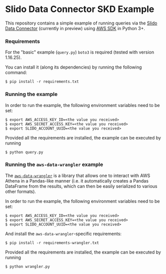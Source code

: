 # Slido Data Connector SKD Example

This repository contains a simple example of running queries via the
[Slido Data Connector](https://docs.google.com/document/d/19PLz-NZPXOm5YDNXML9P419BRek7QQymExI0gxlxK9o/edit)
(currently in preview) using [AWS SDK](https://aws.amazon.com/sdk-for-python/) in Python 3+.

### Requirements

For the "basic" example (`query.py`) `boto3` is required (tested with version 1.16.25).

You can install it (along its dependencies) by running the following command:

    $ pip install -r requirements.txt

### Running the example

In order to run the example, the following environment variables need to be
set:

    $ export AWS_ACCESS_KEY_ID=<the value you received>
    $ export AWS_SECRET_ACCESS_KEY=<the value you received>
    $ export SLIDO_ACCOUNT_UUID=<the value you received>

Provided all the requirements are installed, the example can be executed by
running

    $ python query.py

### Running the `aws-data-wrangler` example

The [`aws-data-wrangler`](https://aws-data-wrangler.readthedocs.io/en/latest/index.html)
is a library that allows one to interact with AWS Athena in a Pandas-like
manner (i.e. it automatically creates a Pandas DataFrame from the results,
which can then be easily serialized to various other formats).

In order to run the example, the following environment variables need to be
set:

    $ export AWS_ACCESS_KEY_ID=<the value you received>
    $ export AWS_SECRET_ACCESS_KEY=<the value you received>
    $ export SLIDO_ACCOUNT_UUID=<the value you received>

And install the `aws-data-wrangler`-specific requirements:

    $ pip install -r requirements-wrangler.txt

Provided all the requirements are installed, the example can be executed by
running

    $ python wrangler.py
